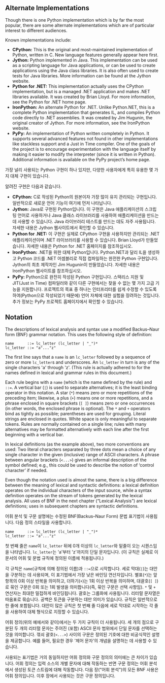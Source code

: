 ## Alternate Implementations

Though there is one Python implementation which is by far the most popular, there are some alternate implementations which are of particular interest to different audiences.

Known implementations include:

*   **CPython:** This is the original and most-maintained implementation of Python, written in C. New language features generally appear here first.
*   **Jython:** Python implemented in Java. This implementation can be used as a scripting language for Java applications, or can be used to create applications using the Java class libraries. It is also often used to create tests for Java libraries. More information can be found at the Jython website.
*   **Python for .NET:** This implementation actually uses the CPython implementation, but is a managed .NET application and makes .NET libraries available. It was created by Brian Lloyd. For more information, see the Python for .NET home page.
*   **IronPython:** An alternate Python for .NET. Unlike Python.NET, this is a complete Python implementation that generates IL, and compiles Python code directly to .NET assemblies. It was created by Jim Hugunin, the original creator of Jython. For more information, see the IronPython website.
*   **PyPy:** An implementation of Python written completely in Python. It supports several advanced features not found in other implementations like stackless support and a Just in Time compiler. One of the goals of the project is to encourage experimentation with the language itself by making it easier to modify the interpreter (since it is written in Python). Additional information is available on the PyPy project’s home page.

가장 널리 사용되는 Python 구현이 하나 있지만, 다양한 사용자에게 특히 유용한 몇 가지 대체 구현이 있습니다.

알려진 구현은 다음과 같습니다.

*   **CPython:** C로 작성된 Python의 원본이자 가장 많이 유지 관리되는 구현입니다. 일반적으로 새로운 언어 기능이 여기에 먼저 나타납니다.
*   **Jython:** Java로 구현된 Python입니다. 이 구현은 Java 애플리케이션의 스크립팅 언어로 사용하거나 Java 클래스 라이브러리를 사용하여 애플리케이션을 만드는 데 사용할 수 있습니다. Java 라이브러리 테스트를 만드는 데도 자주 사용됩니다. 자세한 내용은 Jython 웹사이트에서 확인할 수 있습니다.
*   **Python for .NET:** 이 구현은 실제로 CPython 구현을 사용하지만 관리되는 .NET 애플리케이션이며 .NET 라이브러리를 사용할 수 있습니다. Brian Lloyd가 만들었습니다. 자세한 내용은 Python for .NET 홈페이지를 참조하십시오.
*   **IronPython:** .NET을 위한 대체 Python입니다. Python.NET과 달리 IL을 생성하고 Python 코드를 .NET 어셈블리로 직접 컴파일하는 완전한 Python 구현입니다. Jython의 최초 제작자인 Jim Hugunin이 만들었습니다. 자세한 내용은 IronPython 웹사이트를 참조하십시오.
*   **PyPy:** Python으로 완전히 작성된 Python 구현입니다. 스택리스 지원 및 JIT(Just in Time) 컴파일러와 같이 다른 구현에서는 찾을 수 없는 몇 가지 고급 기능을 지원합니다. 프로젝트의 목표 중 하나는 인터프리터를 쉽게 수정할 수 있도록 하여(Python으로 작성되었기 때문에) 언어 자체에 대한 실험을 장려하는 것입니다. 추가 정보는 PyPy 프로젝트 홈페이지에서 확인할 수 있습니다.

## Notation

The descriptions of lexical analysis and syntax use a modified Backus–Naur form (BNF) grammar notation. This uses the following style of definition:

```
name      ::= lc_letter (lc_letter | "_")*
lc_letter ::= "a"..."z"
```

The first line says that a `name` is an `lc_letter` followed by a sequence of zero or more `lc_letter`s and underscores. An `lc_letter` in turn is any of the single characters 'a' through 'z'. (This rule is actually adhered to for the names defined in lexical and grammar rules in this document.)

Each rule begins with a `name` (which is the name defined by the rule) and `::=`. A vertical bar (`|`) is used to separate alternatives; it is the least binding operator in this notation. A star (`*`) means zero or more repetitions of the preceding item; likewise, a plus (`+`) means one or more repetitions, and a phrase enclosed in square brackets (`[ ]`) means zero or one occurrences (in other words, the enclosed phrase is optional). The `*` and `+` operators bind as tightly as possible; parentheses are used for grouping. Literal strings are enclosed in quotes. White space is only meaningful to separate tokens. Rules are normally contained on a single line; rules with many alternatives may be formatted alternatively with each line after the first beginning with a vertical bar.

In lexical definitions (as the example above), two more conventions are used: Two literal characters separated by three dots mean a choice of any single character in the given (inclusive) range of ASCII characters. A phrase between angular brackets (`<...>`) gives an informal description of the symbol defined; e.g., this could be used to describe the notion of ‘control character’ if needed.

Even though the notation used is almost the same, there is a big difference between the meaning of lexical and syntactic definitions: a lexical definition operates on the individual characters of the input source, while a syntax definition operates on the stream of tokens generated by the lexical analysis. All uses of BNF in the next chapter (“Lexical Analysis”) are lexical definitions; uses in subsequent chapters are syntactic definitions.

어휘 분석 및 구문 설명에는 수정된 BNF(Backus–Naur Form) 문법 표기법이 사용됩니다. 다음 정의 스타일을 사용합니다.

```
name      ::= lc_letter (lc_letter | "_")*
lc_letter ::= "a"..."z"
```

첫 번째 줄은 `name`이 `lc_letter` 뒤에 0개 이상의 `lc_letter`와 밑줄이 오는 시퀀스임을 나타냅니다. `lc_letter`는 'a'부터 'z'까지의 단일 문자입니다. (이 규칙은 실제로 이 문서의 어휘 및 문법 규칙에 정의된 이름에 적용됩니다.)

각 규칙은 `name`(규칙에 의해 정의된 이름)과 `::=`으로 시작합니다. 세로 막대(`|`)는 대안을 구분하는 데 사용되며, 이 표기법에서 가장 낮은 바인딩 연산자입니다. 별표(`*`)는 앞 항목의 0회 이상 반복을 의미하고, 더하기(`+`)는 1회 이상 반복을 의미하며, 대괄호(`[ ]`)로 묶인 구문은 0회 또는 1회 발생을 의미합니다(즉, 묶인 구문은 선택 사항임). `*` 및 `+` 연산자는 최대한 밀접하게 바인딩됩니다. 괄호는 그룹화에 사용됩니다. 리터럴 문자열은 따옴표로 묶습니다. 공백은 토큰을 구분하는 데만 의미가 있습니다. 규칙은 일반적으로 한 줄에 포함됩니다. 대안이 많은 규칙은 첫 번째 줄 다음에 세로 막대로 시작하는 각 줄을 사용하여 대체 형식으로 지정할 수 있습니다.

어휘 정의(위의 예에서와 같이)에서는 두 가지 규칙이 더 사용됩니다. 세 개의 점으로 구분된 두 개의 리터럴 문자는 주어진 (포함) ASCII 문자 범위에서 단일 문자를 선택하는 것을 의미합니다. 꺾쇠 괄호(` <...> `) 사이의 구문은 정의된 기호에 대한 비공식적인 설명을 제공합니다. 예를 들어, 필요한 경우 '제어 문자'의 개념을 설명하는 데 사용할 수 있습니다.

사용되는 표기법은 거의 동일하지만 어휘 정의와 구문 정의의 의미에는 큰 차이가 있습니다. 어휘 정의는 입력 소스의 개별 문자에 대해 작동하는 반면 구문 정의는 어휘 분석에서 생성된 토큰 스트림에 대해 작동합니다. 다음 장("어휘 분석")의 모든 BNF 사용은 어휘 정의입니다. 이후 장에서 사용되는 것은 구문 정의입니다.
